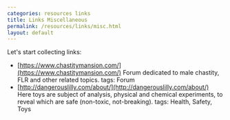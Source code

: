 ```yaml
---
categories: resources links
title: Links Miscellaneous
permalink: /resources/links/misc.html
layout: default
---
```


Let's start collecting links:

* [https://www.chastitymansion.com/](https://www.chastitymansion.com/) Forum dedicated to male chastity, FLR and other related topics. tags: Forum
* [http://dangerouslilly.com/about/](http://dangerouslilly.com/about/) Here toys are subject of analysis, physical and chemical experiments, to reveal which are safe (non-toxic, not-breaking). tags: Health, Safety, Toys
